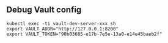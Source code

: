 ## Debug Vault config
```
kubectl exec -ti vault-dev-server-xxx sh
export VAULT_ADDR="http://127.0.0.1:8200"
export VAULT_TOKEN="90b03685-e17b-7e5e-13a0-e14e45baeb2f"
```

